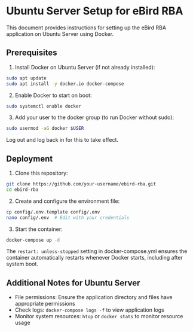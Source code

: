 # Ubuntu Server Setup for eBird RBA

This document provides instructions for setting up the eBird RBA application on Ubuntu Server using Docker.

## Prerequisites

1. Install Docker on Ubuntu Server (if not already installed):
```bash
sudo apt update
sudo apt install -y docker.io docker-compose
```

2. Enable Docker to start on boot:
```bash
sudo systemctl enable docker
```

3. Add your user to the docker group (to run Docker without sudo):
```bash
sudo usermod -aG docker $USER
```
   
   Log out and log back in for this to take effect.

## Deployment

1. Clone this repository:
```bash
git clone https://github.com/your-username/ebird-rba.git
cd ebird-rba
```

2. Create and configure the environment file:
```bash
cp config/.env.template config/.env
nano config/.env  # Edit with your credentials
```

3. Start the container:
```bash
docker-compose up -d
```

The `restart: unless-stopped` setting in docker-compose.yml ensures the container automatically restarts whenever Docker starts, including after system boot.

## Additional Notes for Ubuntu Server

- File permissions: Ensure the application directory and files have appropriate permissions
- Check logs: `docker-compose logs -f` to view application logs
- Monitor system resources: `htop` or `docker stats` to monitor resource usage
